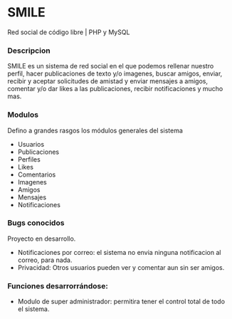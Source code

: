 # SMILE
Red social de código libre | PHP y MySQL

### Descripcion
SMILE es un sistema de red social en el que podemos rellenar nuestro perfil, hacer publicaciones de texto y/o imagenes, buscar amigos, enviar, recibir y aceptar solicitudes de amistad y enviar mensajes a amigos, comentar y/o dar likes a las publicaciones, recibir notificaciones y mucho mas.

### Modulos
Defino a grandes rasgos los módulos generales del sistema

- Usuarios
- Publicaciones
- Perfiles
- Likes
- Comentarios
- Imagenes
- Amigos
- Mensajes
- Notificaciones

### Bugs conocidos
Proyecto en desarrollo.
- Notificaciones por correo: el sistema no envia ninguna notificacion al correo, para nada.
- Privacidad: Otros usuarios pueden ver y comentar aun sin ser amigos.


### Funciones desarrorrándose:
- Modulo de super administrador: permitira tener el control total de todo el sistema.
